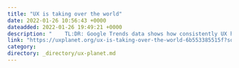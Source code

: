 ```yaml
---
title: "UX is taking over the world"
date: 2022-01-26 10:56:43 +0000
dateadded: 2022-01-26 19:49:21 +0000
description: "    TL:DR: Google Trends data shows how consistently UX has grown over the last decade, surpassing the growth of “UI” and more traditional…  Continue reading on UX Planet »  "
link: "https://uxplanet.org/ux-is-taking-over-the-world-6b553385515f?source=rss----819cc2aaeee0---4"
category:
directory: _directory/ux-planet.md
---
```

